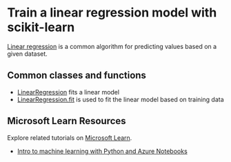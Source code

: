 # Train a linear regression model with scikit-learn

[Linear regression](https://en.wikipedia.org/wiki/Linear_regression) is a common algorithm for predicting values based on a given dataset.

## Common classes and functions

- [LinearRegression](https://scikit-learn.org/stable/modules/generated/sklearn.linear_model.LinearRegression.html) fits a linear model
- [LinearRegression.fit](https://scikit-learn.org/stable/modules/generated/sklearn.linear_model.LinearRegression.html?highlight=linearregression#sklearn.linear_model.LinearRegression.fit) is used to fit the linear model based on training data

## Microsoft Learn Resources

Explore related tutorials on [Microsoft Learn](https://learn.microsoft.com/?WT.mc_id=python-c9-niner).

- [Intro to machine learning with Python and Azure Notebooks](https://docs.microsoft.com/learn/paths/intro-to-ml-with-python/?WT.mc_id=python-c9-niner)
